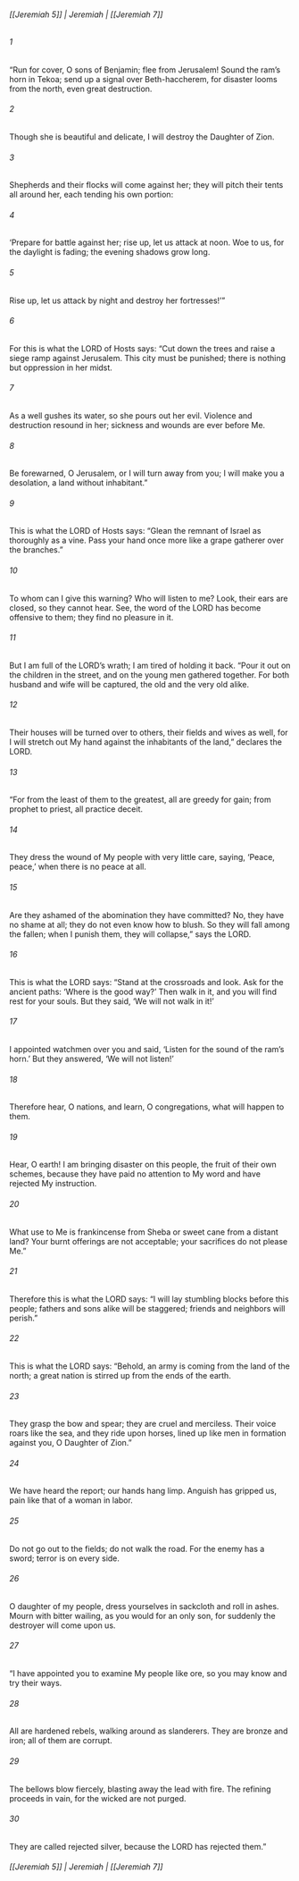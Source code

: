 ###### [[Jeremiah 5]] | Jeremiah | [[Jeremiah 7]]

###### 1
“Run for cover, O sons of Benjamin; flee from Jerusalem! Sound the ram’s horn in Tekoa; send up a signal over Beth-haccherem, for disaster looms from the north, even great destruction.
###### 2
Though she is beautiful and delicate, I will destroy the Daughter of Zion.
###### 3
Shepherds and their flocks will come against her; they will pitch their tents all around her, each tending his own portion:
###### 4
‘Prepare for battle against her; rise up, let us attack at noon. Woe to us, for the daylight is fading; the evening shadows grow long.
###### 5
Rise up, let us attack by night and destroy her fortresses!’”
###### 6
For this is what the LORD of Hosts says: “Cut down the trees and raise a siege ramp against Jerusalem. This city must be punished; there is nothing but oppression in her midst.
###### 7
As a well gushes its water, so she pours out her evil. Violence and destruction resound in her; sickness and wounds are ever before Me.
###### 8
Be forewarned, O Jerusalem, or I will turn away from you; I will make you a desolation, a land without inhabitant.”
###### 9
This is what the LORD of Hosts says: “Glean the remnant of Israel as thoroughly as a vine. Pass your hand once more like a grape gatherer over the branches.”
###### 10
To whom can I give this warning? Who will listen to me? Look, their ears are closed, so they cannot hear. See, the word of the LORD has become offensive to them; they find no pleasure in it.
###### 11
But I am full of the LORD’s wrath; I am tired of holding it back. “Pour it out on the children in the street, and on the young men gathered together. For both husband and wife will be captured, the old and the very old alike.
###### 12
Their houses will be turned over to others, their fields and wives as well, for I will stretch out My hand against the inhabitants of the land,” declares the LORD.
###### 13
“For from the least of them to the greatest, all are greedy for gain; from prophet to priest, all practice deceit.
###### 14
They dress the wound of My people with very little care, saying, ‘Peace, peace,’ when there is no peace at all.
###### 15
Are they ashamed of the abomination they have committed? No, they have no shame at all; they do not even know how to blush. So they will fall among the fallen; when I punish them, they will collapse,” says the LORD.
###### 16
This is what the LORD says: “Stand at the crossroads and look. Ask for the ancient paths: ‘Where is the good way?’ Then walk in it, and you will find rest for your souls. But they said, ‘We will not walk in it!’
###### 17
I appointed watchmen over you and said, ‘Listen for the sound of the ram’s horn.’ But they answered, ‘We will not listen!’
###### 18
Therefore hear, O nations, and learn, O congregations, what will happen to them.
###### 19
Hear, O earth! I am bringing disaster on this people, the fruit of their own schemes, because they have paid no attention to My word and have rejected My instruction.
###### 20
What use to Me is frankincense from Sheba or sweet cane from a distant land? Your burnt offerings are not acceptable; your sacrifices do not please Me.”
###### 21
Therefore this is what the LORD says: “I will lay stumbling blocks before this people; fathers and sons alike will be staggered; friends and neighbors will perish.”
###### 22
This is what the LORD says: “Behold, an army is coming from the land of the north; a great nation is stirred up from the ends of the earth.
###### 23
They grasp the bow and spear; they are cruel and merciless. Their voice roars like the sea, and they ride upon horses, lined up like men in formation against you, O Daughter of Zion.”
###### 24
We have heard the report; our hands hang limp. Anguish has gripped us, pain like that of a woman in labor.
###### 25
Do not go out to the fields; do not walk the road. For the enemy has a sword; terror is on every side.
###### 26
O daughter of my people, dress yourselves in sackcloth and roll in ashes. Mourn with bitter wailing, as you would for an only son, for suddenly the destroyer will come upon us.
###### 27
“I have appointed you to examine My people like ore, so you may know and try their ways.
###### 28
All are hardened rebels, walking around as slanderers. They are bronze and iron; all of them are corrupt.
###### 29
The bellows blow fiercely, blasting away the lead with fire. The refining proceeds in vain, for the wicked are not purged.
###### 30
They are called rejected silver, because the LORD has rejected them.”

###### [[Jeremiah 5]] | Jeremiah | [[Jeremiah 7]]
